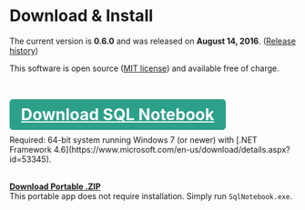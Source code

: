 # Download & Install

The current version is **0.6.0** and was released on **August 14, 2016**.  ([Release history](https://github.com/electroly/sqlnotebook/releases))

This software is open source ([MIT license](license.html)) and available free of charge.
<br><br>

<h1><a href="install/SQLNotebook_0_6_0.msi" style="background: #2ca089; color: white; padding: 10px; padding-left: 20px; padding-right: 20px; border-radius: 6px;">Download SQL Notebook</a></h1>
Required: 64-bit system running Windows 7 (or newer) with [.NET Framework 4.6](https://www.microsoft.com/en-us/download/details.aspx?id=53345).
<br><br>

**[Download Portable .ZIP](install/SQLNotebook_0_6_0.zip)**    
This portable app does not require installation.  Simply run `SqlNotebook.exe`.
<br><br>
